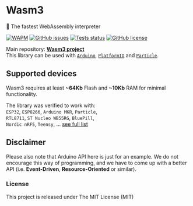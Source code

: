 # Wasm3
🚀 The fastest WebAssembly interpreter

[![WAPM](https://wapm.io/package/vshymanskyy/wasm3/badge.svg)](https://wapm.io/package/vshymanskyy/wasm3) 
[![GitHub issues](https://img.shields.io/github/issues-raw/wasm3/wasm3?style=flat-square&label=issues&color=success)](https://github.com/wasm3/wasm3/issues) 
[![Tests status](https://img.shields.io/github/workflow/status/wasm3/wasm3/tests/main?style=flat-square&logo=github&label=tests)](https://github.com/wasm3/wasm3/actions) 
[![GitHub license](https://img.shields.io/badge/license-MIT-blue?style=flat-square)](https://github.com/wasm3/wasm3)


Main repository: [**Wasm3 project**](https://github.com/wasm3/wasm3)  
This library can be used with 
[`Arduino`](https://www.arduinolibraries.info/libraries/wasm3), 
[`PlatformIO`](https://platformio.org/lib/show/6973/Wasm3) and 
[`Particle`](https://build.particle.io/libs/Wasm3/latest/tab/example/Wasm_Blink.ino).

## Supported devices

Wasm3 requires at least **~64Kb** Flash and **~10Kb** RAM for minimal functionality.

The library was verified to work with:  
`ESP32`, `ESP8266`, `Arduino MKR`, `Particle`,  
`RTL8711`, `ST Nucleo WB55RG`, `BluePill`,  
`Nordic nRF5`, `Teensy`, ... [see full list](https://github.com/wasm3/wasm3/blob/master/docs/Hardware.md)

## Disclaimer

Please also note that Arduino API here is just for an example. We do not encourage this way of programming, and we have to come up with a better API (i.e. **Event-Driven**, **Resource-Oriented** or similar).

### License
This project is released under The MIT License (MIT)

